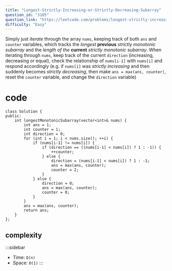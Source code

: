 ```yaml
---
title: "Longest-Strictly-Increasing-or-Strictly-Decreasing-Subarray"
question_id: "3105"
question_link: "https://leetcode.com/problems/longest-strictly-increasing-or-strictly-decreasing-subarray/"
difficulty: "Easy"
---
```


Simply just *iterate* through the array `nums`, keeping track of both `ans` and `counter` variables, 
which tracks the *longest* **previous** *strictly monotonic subarray* and the *length of the* **current** *strictly monotonic subarray*.
When iterating through `nums`, keep track of the current `direction` (increasing, decreasing or equal), 
check the relationship of `nums[i-1]` with `nums[i]` and respond accordingly 
(e.g. if `nums[i]` was *strictly increasing* and then suddenly becomes *strictly decreasing*, 
then make `ans = max(ans, counter)`, reset the `counter` variable, and change the `direction` variable)

# cod<span>e</span>

```{.cpp}
class Solution {
public:
    int longestMonotonicSubarray(vector<int>& nums) {
        int ans = 1;
        int counter = 1;
        int direction = 0;
        for (int i = 1; i < nums.size(); ++i) {
            if (nums[i-1] != nums[i]) {
                if (direction == ((nums[i-1] < nums[i]) ? 1 : -1)) {
                    ++counter;
                } else {
                    direction = (nums[i-1] < nums[i]) ? 1 : -1;
                    ans = max(ans, counter);
                    counter = 2;
                }
            } else {
                direction = 0;
                ans = max(ans, counter);
                counter = 0;
            }
        }
        ans = max(ans, counter);
        return ans;
    }
};
```

## complexit<span>y</span>

:::sidebar
- Time: `O(n)`
- Space: `O(1)`
:::
